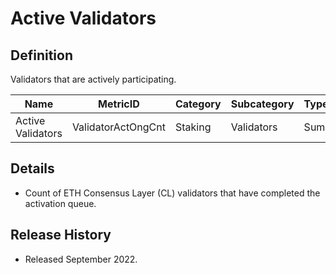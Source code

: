 # Active Validators

## Definition

Validators that are actively participating.

| Name              | MetricID           | Category | Subcategory | Type | Unit       | Interval |
| ----------------- | ------------------ | -------- | ----------- | ---- | ---------- | -------- |
| Active Validators | ValidatorActOngCnt | Staking  | Validators  | Sum  | Validators | 1 day    |

## Details

* Count of ETH Consensus Layer (CL) validators that have completed the activation queue.

## Release History

* Released September 2022.
